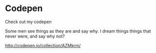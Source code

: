 # Codepen
Check out my codepen

Some men see things as they are and say why.
I dream things things that never were, and say why not?

http://codepen.io/collection/AZMkrm/
